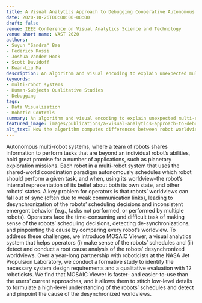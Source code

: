 ```yaml
---
title: A Visual Analytics Approach to Debugging Cooperative Autonomous Multi Robot Systems Worldviews
date: 2020-10-26T00:00:00-00:00
draft: false
venue: IEEE Conference on Visual Analytics Science and Technology
venue short name: VAST 2020
authors:
- Suyun "Sandra" Bae
- Federico Rossi
- Joshua Vander Hook
- Scott Davidoff
- Kwan-Liu Ma
description: An algorithm and visual encoding to explain unexpected multi-robot system behavior
keywords:
- multi-robot systems
- Human-Subjects Qualitative Studies
- Debugging
tags:
- Data Visualization
- Robotic Controls
summary: An algorithm and visual encoding to explain unexpected multi-robot system behavior
featured_image: images/publications/a-visual-analytics-approach-to-debugging-cooperative-autonomous-multi-robot-systems-worldviews.png
alt_text: How the algorithm computes differences between robot worldviews
---
```

Autonomous multi-robot systems, where a team of robots shares information to perform tasks that are beyond an individual robot’s abilities, hold great promise for a number of applications, such as planetary exploration missions. Each robot in a multi-robot system that uses the shared-world coordination paradigm autonomously schedules which robot should perform a given task, and when, using its worldview–the robot’s internal representation of its belief about both its own state, and other robots’ states. A key problem for operators is that robots’ worldviews can fall out of sync (often due to weak communication links), leading to desynchronization of the robots’ scheduling decisions and inconsistent emergent behavior (e.g., tasks not performed, or performed by multiple robots). Operators face the time-consuming and difficult task of making sense of the robots’ scheduling decisions, detecting de-synchronizations, and pinpointing the cause by comparing every robot’s worldview. To address these challenges, we introduce MOSAIC Viewer, a visual analytics system that helps operators (i) make sense of the robots’ schedules and (ii) detect and conduct a root cause analysis of the robots’ desynchronized worldviews. Over a year-long partnership with roboticists at the NASA Jet Propulsion Laboratory, we conduct a formative study to identify the necessary system design requirements and a qualitative evaluation with 12 roboticists. We find that MOSAIC Viewer is faster- and easier-to-use than the users’ current approaches, and it allows them to stitch low-level details to formulate a high-level understanding of the robots’ schedules and detect and pinpoint the cause of the desynchronized worldviews.